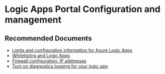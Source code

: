 <properties
	pageTitle="Logic Apps Portal Configuration and management"
	description="Logic Apps Portal Configuration and management"
	service=""
	resource=""
	authors="genlin"
	ms.author="mquian"
	displayOrder=""
	selfHelpType="generic"
	supportTopicIds=""
	resourceTags=""
	productPesIds="15791"
	cloudEnvironments="public"
	articleId="f7517214-1011-48f3-9ce4-3f84fb92275e"
/>

# Logic Apps Portal Configuration and management

## **Recommended Documents**

- [Limits and configuration information for Azure Logic Apps](https://docs.microsoft.com/en-us/azure/logic-apps/logic-apps-limits-and-config)
- [Whilelisting and Logic Apps](https://blogs.msdn.microsoft.com/david_burgs_blog/2017/05/19/whitelisting-and-logic-apps)
- [Firewall configuration: IP addresses](https://docs.microsoft.com/en-us/azure/logic-apps/logic-apps-limits-and-config#configuration)
- [Turn on diagnostics logging for your logic app](https://docs.microsoft.com/en-us/azure/logic-apps/logic-apps-monitor-your-logic-apps#turn-on-diagnostics-logging-for-your-logic-app)

